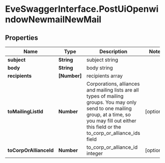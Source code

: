 # EveSwaggerInterface.PostUiOpenwindowNewmailNewMail

## Properties
Name | Type | Description | Notes
------------ | ------------- | ------------- | -------------
**subject** | **String** | subject string | 
**body** | **String** | body string | 
**recipients** | **[Number]** | recipients array | 
**toMailingListId** | **Number** | Corporations, alliances and mailing lists are all types of mailing groups. You may only send to one mailing group, at a time, so you may fill out either this field or the to_corp_or_alliance_ids field | [optional] 
**toCorpOrAllianceId** | **Number** | to_corp_or_alliance_id integer | [optional] 


